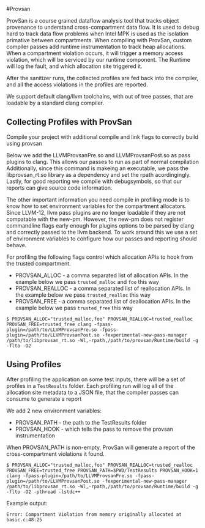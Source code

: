 #Provsan

ProvSan is a course grained dataflow analysis tool that tracks object provenance to understand cross-compartment data flow.
It is used to debug hard to track data flow problems when Intel MPK is used as the isolation primative between compartments.
When compiling with ProvSan, custom compiler passes add runtime instrumentation to track heap allocations. 
When a compartment violation occurs, it will trigger a memory access violation, which will be serviced by our runtime component.
The Runtime will log the fault, and which allocation site triggered it.

After the sanitizer runs, the collected profiles are fed back into the compiler, and all the access violations in the profiles are reported.


We support default clang/llvm toolchains, with out of tree passes, that are loadable by a standard clang compiler.

## Collecting Profiles with ProvSan
Compile your project with additional compile and link flags to correctly build using provsan

Below we add the LLVMProvsanPre.so and LLVMProvsanPost.so as pass plugins to clang. This allows our passes to run as part of normal compilation
Additionally, since this command is makeing an executable, we pass the libprovsan_rt.so library as a dependency and set the rpath acordingingly.
Lastly, for good reporting we compile with debugsymbols, so that our reports can give source code information.

The other important information you need compile in profiling mode is to know how to set environment variables for the compartment allocators.
Since LLVM-12, llvm pass plugins are no longer loadable if they are not compatable with the new-pm. However, the new-pm does not register commandline flags early enough for plugins options to be parsed by clang and correctly passed to the llvm backend. To work around this we use a set of environment variables to configure how our passes and reporting should behave.

For profiling the following flags control which allocation APIs to hook from the trusted compartment.
  - PROVSAN_ALLOC - a comma separated list of allocation APIs. In the example below we pass `trusted_malloc` and `foo` this way
  - PROVSAN_REALLOC - a comma separated list of reallocation APIs. In the example below we pass `trusted_realloc`  this way
  - PROVSAN_FREE - a comma separated list of deallocation APIs. In the example below we pass `trusted_free` this way
```
$ PROVSAN_ALLOC="trusted_malloc,foo" PROVSAN_REALLOC=trusted_realloc PROVSAN_FREE=trusted_free clang -fpass-plugin=/path/to/LLVMProvsanPre.so -fpass-plugin=/path/to/LLVMProvsanPost.so -fexperimental-new-pass-manager /path/to/libprovsan_rt.so -Wl,-rpath,/path/to/provsan/Runtime/build -g -flto -O2
```


## Using Profiles
After profiling the application on some test inputs, there will be a set of profiles in a `TestResults` folder.
Each profiling run will log all of the allocation site metadata to a JSON file, that the compiler passes can consume to generate a report

We add 2 new environment variables:
 - PROVSAN_PATH - the path to the TestResults folder
 - PROVSAN_HOOK - which tells the pass to remove the provsan instrumentation
 
When PROVSAN_PATH is non-empty, ProvSan will generate a report of the cross-compartment violations it found.

```
$ PROVSAN_ALLOC="trusted_malloc,foo" PROVSAN_REALLOC=trusted_realloc PROVSAN_FREE=trusted_free PROVSAN_PATH=$PWD/TestResults PROVSAN_HOOK=1 clang -fpass-plugin=/path/to/LLVMProvsanPre.so -fpass-plugin=/path/to/LLVMProvsanPost.so -fexperimental-new-pass-manager /path/to/libprovsan_rt.so -Wl,-rpath,/path/to/provsan/Runtime/build -g -flto -O2 -pthread -lstdc++
```

Example output:
```
Error: Compartment Violation from memory originally allocated at basic.c:48:25
```
